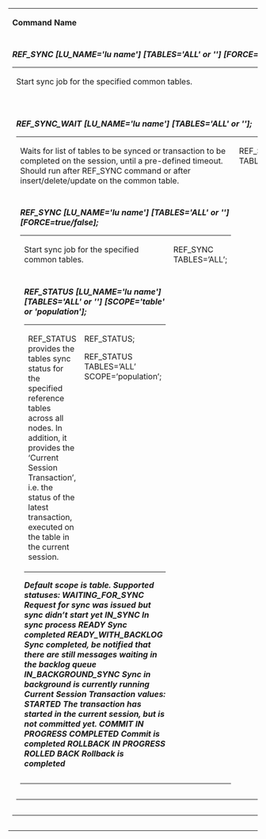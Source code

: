<table width="900pxl">
<tbody>
<tr>
<td valign="top" width="300pxl">
<p><strong>Command Name</strong></p>
</td>
<td valign="top" width="400pxl">
<p><strong>Description</strong></p>
</td>
<td valign="top" width="300pxl">
<p><strong>Example</strong></p>
</td>
</tr>



<tr>
<td valign="top" width="300pxl">
<h5>REF_SYNC [LU_NAME='lu name'] [TABLES='ALL' or '<table 1,table 2,etc...>'] [FORCE=true/false];</h5>
</td>
  
<td valign="top" width="400pxl">
<p>Start sync job for the specified common tables.</p>
</td>

<td valign="top" width="300pxl">
<p>REF_SYNC TABLES=’ALL’;</p>
</td>
</tr> 

<tr>
<td valign="top" width="300pxl">
<h5>REF_SYNC_WAIT [LU_NAME='lu name'] [TABLES='ALL' or '<table 1,table 2,etc...>'];</h5>
</td>
  
<td valign="top" width="400pxl">
<p>Waits for list of tables to be synced or transaction to be completed on the session, until a pre-defined timeout. Should run after REF_SYNC command or after insert/delete/update on the common table.</p>
</td>

<td valign="top" width="300pxl">
<p>REF_SYNC_WAIT TABLES=’ALL’;</p>
</td>
</tr> 


<tr>
<td valign="top" width="300pxl">
<h5>REF_SYNC [LU_NAME='lu name'] [TABLES='ALL' or '<table 1,table 2,etc...>'] [FORCE=true/false];</h5>
</td>
  
<td valign="top" width="400pxl">
<p>Start sync job for the specified common tables.</p>
</td>

<td valign="top" width="300pxl">
<p>REF_SYNC TABLES=’ALL’;</p>
</td>
</tr> 


<tr>
<td valign="top" width="300pxl">
<h5>REF_STATUS [LU_NAME='lu name'] [TABLES='ALL' or '<table 1,table 2,etc...>'] [SCOPE='table' or 'population'];</h5>
</td>
  
<td valign="top" width="400pxl">
<p>REF_STATUS provides the tables sync status for the specified reference tables across all nodes. In addition, it provides the ‘Current Session Transaction’, i.e. the status of the latest transaction, executed on the table in the current session.</p>
</td>

<td valign="top" width="300pxl">
<p>REF_STATUS;</p>
<p>REF_STATUS TABLES=’ALL’ SCOPE=’population’;</p>
</td>
</tr> 

</tbody>
</table>



Default scope is table.
Supported statuses:
WAITING_FOR_SYNC
Request for sync was issued but sync didn’t start yet
IN_SYNC
In sync process
READY
Sync completed
READY_WITH_BACKLOG
Sync completed, be notified that there are still messages waiting in the backlog queue
IN_BACKGROUND_SYNC
Sync in background is currently running
Current Session Transaction values:
STARTED
The transaction has started in the current session, but is not committed yet.
COMMIT IN PROGRESS
COMPLETED
Commit is completed
ROLLBACK IN PROGRESS
ROLLED BACK
Rollback is completed
